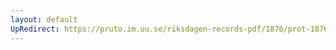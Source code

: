 ```yaml
---
layout: default
UpRedirect: https://pruto.im.uu.se/riksdagen-records-pdf/1876/prot-1876--ak--029/prot-1876--ak--029_002.pdf
---
```

